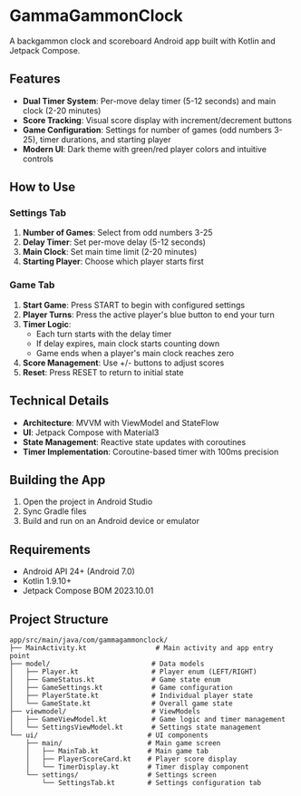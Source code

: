 # GammaGammonClock

A backgammon clock and scoreboard Android app built with Kotlin and Jetpack Compose.

## Features

- **Dual Timer System**: Per-move delay timer (5-12 seconds) and main clock (2-20 minutes)
- **Score Tracking**: Visual score display with increment/decrement buttons
- **Game Configuration**: Settings for number of games (odd numbers 3-25), timer durations, and starting player
- **Modern UI**: Dark theme with green/red player colors and intuitive controls

## How to Use

### Settings Tab
1. **Number of Games**: Select from odd numbers 3-25
2. **Delay Timer**: Set per-move delay (5-12 seconds)
3. **Main Clock**: Set main time limit (2-20 minutes)
4. **Starting Player**: Choose which player starts first

### Game Tab
1. **Start Game**: Press START to begin with configured settings
2. **Player Turns**: Press the active player's blue button to end your turn
3. **Timer Logic**: 
   - Each turn starts with the delay timer
   - If delay expires, main clock starts counting down
   - Game ends when a player's main clock reaches zero
4. **Score Management**: Use +/- buttons to adjust scores
5. **Reset**: Press RESET to return to initial state

## Technical Details

- **Architecture**: MVVM with ViewModel and StateFlow
- **UI**: Jetpack Compose with Material3
- **State Management**: Reactive state updates with coroutines
- **Timer Implementation**: Coroutine-based timer with 100ms precision

## Building the App

1. Open the project in Android Studio
2. Sync Gradle files
3. Build and run on an Android device or emulator

## Requirements

- Android API 24+ (Android 7.0)
- Kotlin 1.9.10+
- Jetpack Compose BOM 2023.10.01

## Project Structure

```
app/src/main/java/com/gammagammonclock/
├── MainActivity.kt                 # Main activity and app entry point
├── model/                         # Data models
│   ├── Player.kt                  # Player enum (LEFT/RIGHT)
│   ├── GameStatus.kt              # Game state enum
│   ├── GameSettings.kt            # Game configuration
│   ├── PlayerState.kt             # Individual player state
│   └── GameState.kt               # Overall game state
├── viewmodel/                     # ViewModels
│   ├── GameViewModel.kt           # Game logic and timer management
│   └── SettingsViewModel.kt       # Settings state management
└── ui/                           # UI components
    ├── main/                     # Main game screen
    │   ├── MainTab.kt            # Main game tab
    │   ├── PlayerScoreCard.kt    # Player score display
    │   └── TimerDisplay.kt       # Timer display component
    └── settings/                 # Settings screen
        └── SettingsTab.kt        # Settings configuration tab
``` 